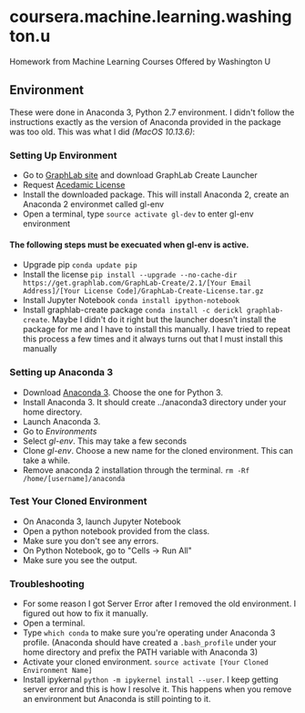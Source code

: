 # coursera.machine.learning.washington.u
Homework from Machine Learning Courses Offered by Washington U

## Environment
These were done in Anaconda 3, Python 2.7 environment. I didn't follow the instructions exactly as the version of Anaconda provided in the package was too old. This was what I did *(MacOS 10.13.6)*: 

### Setting Up Environment
* Go to [GraphLab site](https://turi.com/download/install-graphlab-create.html) and download GraphLab Create Launcher
* Request [Acedamic License](https://turi.com/download/academic.html)
* Install the downloaded package. This will install Anaconda 2, create an Anaconda 2 environmet called gl-env
* Open a terminal, type `source activate gl-dev` to enter gl-env environment

#### The following steps must be execuated when gl-env is active.
* Upgrade pip `conda update pip`
* Install the license `pip install --upgrade --no-cache-dir https://get.graphlab.com/GraphLab-Create/2.1/[Your Email Address]/[Your License Code]/GraphLab-Create-License.tar.gz`
* Install Jupyter Notebook `conda install ipython-notebook`
* Install graphlab-create package `conda install -c derickl graphlab-create`. Maybe I didn't do it right but the launcher doesn't install the package for me and I have to install this manually. I have tried to repeat this process a few times and it always turns out that I must install this manually

### Setting up Anaconda 3
* Download [Anaconda 3](https://www.anaconda.com/download/#macos). Choose the one for Python 3.
* Install Anaconda 3. It should create ../anaconda3 directory under your home directory.
* Launch Anaconda 3.
* Go to *Environments*
* Select *gl-env*. This may take a few seconds
* Clone *gl-env*. Choose a new name for the cloned environment. This can take a while.
* Remove anaconda 2 installation through the terminal. `rm -Rf /home/[username]/anaconda`

### Test Your Cloned Environment
* On Anaconda 3, launch Jupyter Notebook
* Open a python notebook provided from the class.
* Make sure you don't see any errors.
* On Python Notebook, go to "Cells -> Run All"
* Make sure you see the output.

### Troubleshooting
* For some reason I got Server Error after I removed the old environment. I figured out how to fix it manually.
* Open a terminal.
* Type `which conda` to make sure you're operating under Anaconda 3 profile. (Anaconda should have created a `.bash_profile` under your home directory and prefix the PATH variable with Anaconda 3)
* Activate your cloned environment. `source activate [Your Cloned Environment Name]`
* Install ipykernal `python -m ipykernel install --user`. I keep getting server error and this is how I resolve it. This happens when you remove an environment but Anaconda is still pointing to it.

